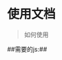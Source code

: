 使用文档
=============
> 如何使用
>
##需要的js:##
	<script src="js/angular.min.js"></script>
	<script src="js/angular-touch.min.js"></script>
	<script src="js/angular-swipe-slider.js"></script>